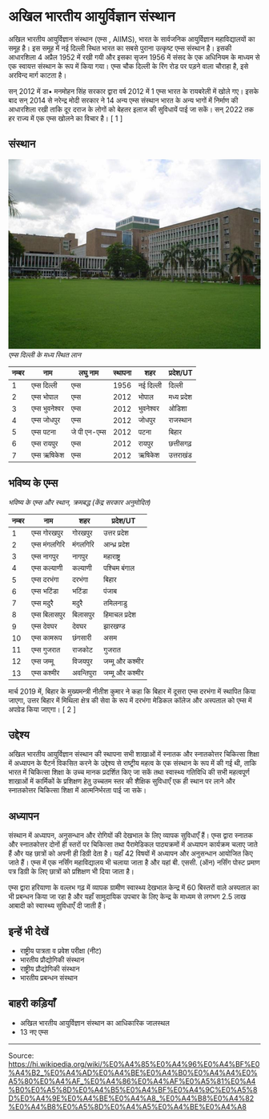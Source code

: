 # अखिल भारतीय आयुर्विज्ञान संस्थान

अखिल भारतीय आयुर्विज्ञान संस्थान (एम्स , AIIMS), भारत के सार्वजनिक आयुर्विज्ञान महाविद्यालयों का समूह है। इस समूह में नई दिल्ली स्थित भारत का सबसे पुराना उत्कृष्ट एम्स संस्थान है। इसकी आधारशिला 4 अप्रैल 1952 में रखी गयी और इसका सृजन 1956 में संसद के एक अधिनियम के माध्‍यम से एक स्‍वायत्त संस्‍थान के रूप में किया गया। एम्स चौक दिल्ली के रिंग रोड पर पड़ने वाला चौराहा है, इसे अरविन्द मार्ग काटता है।

सन् 2012 में डा• मनमोहन सिंह सरकार द्वारा वर्ष 2012 में 1 एम्स भारत के रायबरेली में खोले गए। इसके बाद सन् 2014 से नरेन्द्र मोदी सरकार ने 14 अन्य एम्स संस्थान भारत के अन्य भागों में निर्माण की आधारशिला रखी ताकि दूर दराज के लोगों को बेहतर इलाज की सुविधायें पाई जा सकें। सन् 2022 तक हर राज्य में एक एम्स खोलने का विचार है। [ 1 ]

## संस्थान

![](../../images/edae3b290531259e.jpg)
*एम्स दिल्ली के मध्य स्थित लान*

| नम्बर | नाम | लघु नाम | स्थापना | शहर | प्रदेश/UT |
| --- | --- | --- | --- | --- | --- |
| 1 | एम्स दिल्ली | एम्स | 1956 | नई दिल्ली | दिल्ली |
| 2 | एम्स भोपाल | एम्स | 2012 | भोपाल | मध्य प्रदेश |
| 3 | एम्स भुवनेश्वर | एम्स | 2012 | भुवनेश्वर | ओडिशा |
| 4 | एम्स जोधपुर | एम्स | 2012 | जोधपुर | राजस्थान |
| 5 | एम्स पटना | जे पी एन-एम्स | 2012 | पटना | बिहार |
| 6 | एम्स रायपुर | एम्स | 2012 | रायपुर | छत्तीसगढ़ |
| 7 | एम्स ऋषिकेश | एम्स | 2012 | ऋषिकेश | उत्तराखंड |

## भविष्य के एम्स

*भविष्य के एम्स और स्थान, क्रमबद्ध (केंद्र सरकार अनुमोदित)*

| नम्बर | नाम | शहर | प्रदेश/UT |
| --- | --- | --- | --- |
| 1 | एम्स गोरखपुर | गोरखपुर | उत्तर प्रदेश |
| 2 | एम्स मंगलगिरि | मंगलगिरि | आन्ध्र प्रदेश |
| 3 | एम्स नागपुर | नागपुर | महाराष्ट्र |
| 4 | एम्स कल्याणी | कल्याणी | पश्चिम बंगाल |
| 5 | एम्स दरभंगा | दरभंगा | बिहार |
| 6 | एम्स भटिंडा | भटिंडा | पंजाब |
| 7 | एम्स मदुरै | मदुरै | तमिलनाडु |
| 8 | एम्स बिलासपुर | बिलासपुर | हिमाचल प्रदेश |
| 9 | एम्स देवघर | देवघर | झारखण्ड |
| 10 | एम्स कामरूप | छंगसारी | असम |
| 11 | एम्स गुजरात | राजकोट | गुजरात |
| 12 | एम्स जम्मू | विजयपुर | जम्मू और कश्मीर |
| 13 | एम्स कश्मीर | अवन्तिपुरा | जम्मू और कश्मीर |

मार्च 2019 में, बिहार के मुख्यमन्त्री नीतीश कुमार ने कहा कि बिहार में दूसरा एम्स दरभंगा में स्थापित किया जाएगा, उत्तर बिहार में मिथिला क्षेत्र की सेवा के रूप में दरभंगा मेडिकल कॉलेज और अस्पताल को एम्स में अपग्रेड किया जाएगा। [ 2 ]

## उद्देश्य

अखिल भारतीय आयुर्विज्ञान संस्‍थान की स्‍थापना सभी शाखाओं में स्‍नातक और स्‍नातकोत्तर चिकित्‍सा शिक्षा में अध्‍यापन के पैटर्न विकसित करने के उद्देश्‍य से राष्‍ट्रीय महत्‍व के एक संस्‍थान के रूप में की गई थी, ताकि भारत में चिकित्‍सा शिक्षा के उच्‍च मानक प्रदर्शित किए जा सकें तथा स्‍वास्‍थ्‍य गतिविधि की सभी महत्‍वपूर्ण शाखाओं में कार्मिकों के प्रशिक्षण हेतु उच्‍चतम स्‍तर की शैक्षिक सुविधाएँ एक ही स्‍थान पर लाने और स्‍नातकोत्तर चिकित्‍सा शिक्षा में आत्‍मनिर्भरता पाई जा सके।

## अध्यापन

संस्‍थान में अध्‍यापन, अनुसन्धान और रोगियों की देखभाल के लिए व्‍यापक सुविधाएँ हैं। एम्‍स द्वारा स्‍नातक और स्‍नातकोत्तर दोनों ही स्‍तरों पर चिकित्‍सा तथा पैरामेडिकल पाठ्यक्रमों में अध्‍यापन कार्यक्रम चलाए जाते हैं और यह छात्रों को अपनी ही डिग्री देता है। यहाँ 42 विषयों में अध्‍यापन और अनुसन्धान आयोजित किए जाते हैं। एम्‍स में एक नर्सिंग महाविद्यालय भी चलाया जाता है और यहां बी. एससी. (ऑन) नर्सिंग पोस्‍ट प्रमाण पत्र डिग्री के लिए छात्रों को प्रशिक्षण भी दिया जाता है।

एम्‍स द्वारा हरियाणा के वल्‍लभ गढ़ में व्‍यापक ग्रामीण स्‍वास्‍थ्‍य देखभाल केन्‍द्र में 60 बिस्‍तरों वाले अस्‍पताल का भी प्रबन्धन किया जा रहा है और यहाँ सामुदायिक उपचार के लिए केन्‍द्र के माध्‍यम से लगभग 2.5 लाख आबादी को स्‍वास्‍थ्‍य सुविधाएँ दी जाती हैं।

## इन्हें भी देखें

- राष्ट्रीय पात्रता व प्रवेश परीक्षा (नीट)
- भारतीय प्रौद्योगिकी संस्थान
- राष्ट्रीय प्रौद्योगिकी संस्थान
- भारतीय प्रबन्धन संस्थान

## बाहरी कड़ियाँ

- अखिल भारतीय आयुर्विज्ञान संस्थान का आधिकारिक जालस्थल
- 13 नए एम्स

---
Source: https://hi.wikipedia.org/wiki/%E0%A4%85%E0%A4%96%E0%A4%BF%E0%A4%B2_%E0%A4%AD%E0%A4%BE%E0%A4%B0%E0%A4%A4%E0%A5%80%E0%A4%AF_%E0%A4%86%E0%A4%AF%E0%A5%81%E0%A4%B0%E0%A5%8D%E0%A4%B5%E0%A4%BF%E0%A4%9C%E0%A5%8D%E0%A4%9E%E0%A4%BE%E0%A4%A8_%E0%A4%B8%E0%A4%82%E0%A4%B8%E0%A5%8D%E0%A4%A5%E0%A4%BE%E0%A4%A8
